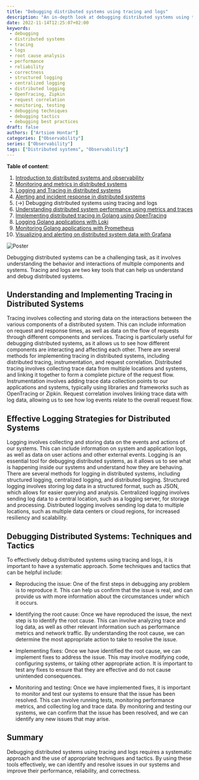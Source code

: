 ```yaml
---
title: "Debugging distributed systems using tracing and logs"
description: "An in-depth look at debugging distributed systems using tracing and logs"
date: 2022-11-14T12:25:07+02:00
keywords:
 - debugging
 - distributed systems
 - tracing
 - logs
 - root cause analysis
 - performance
 - reliability
 - correctness
 - structured logging
 - centralized logging
 - distributed logging
 - OpenTracing, Zipkin
 - request correlation
 - monitoring, testing
 - debugging techniques
 - debugging tactics
 - debugging best practices
draft: false
authors: ["Artsiom Hontar"]
categories: ["Observability"]
series: ["Observability"]
tags: ["Distributed systems", "Observability"]
---
```


**Table of content**:
1. [Introduction to distributed systems and observability](/learnings/observability/intro-to-distributed-observability/)
2. [Monitoring and metrics in distributed systems](/learnings/observability/monitoring-in-distributed-system/)
3. [Logging and Tracing in distributed systems](/learnings/observability/logging-and-tracing-in-distributed-system/)
4. [Alerting and incident response in distributed systems](/learnings/observability/alerting-and-incidents-in-distributed-system/)
6. (->) Debugging distributed systems using tracing and logs
7. [Understanding distributed system performance using metrics and traces](/learnings/observability/understanding-performance-in-distributed-system/)
8. [Implementing distributed tracing in Golang using OpenTracing](/learnings/observability/implementing-distributed-tracing/)
9. [Logging Golang applications with Loki](/learnings/observability/logging-golang-with-loki/)
10. [Monitoring Golang applications with Prometheus](/learnings/observability/monitoring-golang-with-prometheus/)
11. [Visualizing and alerting on distributed system data with Grafana](/learnings/observability/vizualize-and-alerting-with-grafana/)

![Poster](/learnings/observability/debugging-distributed-system/poster.jpg)

Debugging distributed systems can be a challenging task, as it involves understanding the behavior and interactions of multiple components and systems. Tracing and logs are two key tools that can help us understand and debug distributed systems.

## Understanding and Implementing Tracing in Distributed Systems

Tracing involves collecting and storing data on the interactions between the various components of a distributed system. This can include information on request and response times, as well as data on the flow of requests through different components and services. Tracing is particularly useful for debugging distributed systems, as it allows us to see how different components are interacting and affecting each other. There are several methods for implementing tracing in distributed systems, including distributed tracing, instrumentation, and request correlation. Distributed tracing involves collecting trace data from multiple locations and systems, and linking it together to form a complete picture of the request flow. Instrumentation involves adding trace data collection points to our applications and systems, typically using libraries and frameworks such as OpenTracing or Zipkin. Request correlation involves linking trace data with log data, allowing us to see how log events relate to the overall request flow.

## Effective Logging Strategies for Distributed Systems

Logging involves collecting and storing data on the events and actions of our systems. This can include information on system and application logs, as well as data on user actions and other external events. Logging is an essential tool for debugging distributed systems, as it allows us to see what is happening inside our systems and understand how they are behaving. There are several methods for logging in distributed systems, including structured logging, centralized logging, and distributed logging. Structured logging involves storing log data in a structured format, such as JSON, which allows for easier querying and analysis. Centralized logging involves sending log data to a central location, such as a logging server, for storage and processing. Distributed logging involves sending log data to multiple locations, such as multiple data centers or cloud regions, for increased resiliency and scalability.

## Debugging Distributed Systems: Techniques and Tactics

To effectively debug distributed systems using tracing and logs, it is important to have a systematic approach. Some techniques and tactics that can be helpful include:

- Reproducing the issue: One of the first steps in debugging any problem is to reproduce it. This can help us confirm that the issue is real, and can provide us with more information about the circumstances under which it occurs.

- Identifying the root cause: Once we have reproduced the issue, the next step is to identify the root cause. This can involve analyzing trace and log data, as well as other relevant information such as performance metrics and network traffic. By understanding the root cause, we can determine the most appropriate action to take to resolve the issue.

- Implementing fixes: Once we have identified the root cause, we can implement fixes to address the issue. This may involve modifying code, configuring systems, or taking other appropriate action. It is important to test any fixes to ensure that they are effective and do not cause unintended consequences.

- Monitoring and testing: Once we have implemented fixes, it is important to monitor and test our systems to ensure that the issue has been resolved. This can involve running tests, monitoring performance metrics, and collecting log and trace data. By monitoring and testing our systems, we can confirm that the issue has been resolved, and we can identify any new issues that may arise.

## Summary

Debugging distributed systems using tracing and logs requires a systematic approach and the use of appropriate techniques and tactics. By using these tools effectively, we can identify and resolve issues in our systems and improve their performance, reliability, and correctness.

